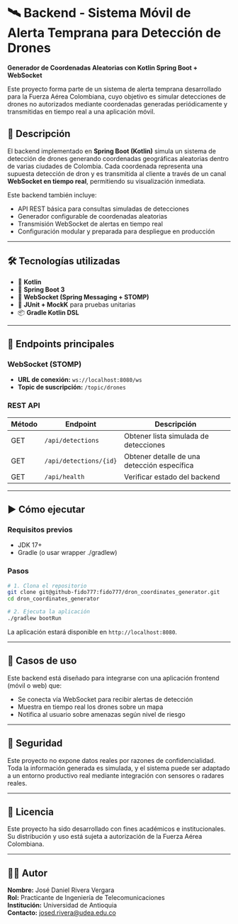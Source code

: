 # 🛰️ Backend - Sistema Móvil de Alerta Temprana para Detección de Drones

**Generador de Coordenadas Aleatorias con Kotlin Spring Boot + WebSocket**

Este proyecto forma parte de un sistema de alerta temprana desarrollado para la Fuerza Aérea Colombiana, cuyo objetivo es simular detecciones de drones no autorizados mediante coordenadas generadas periódicamente y transmitidas en tiempo real a una aplicación móvil.

## 🚀 Descripción

El backend implementado en **Spring Boot (Kotlin)** simula un sistema de detección de drones generando coordenadas geográficas aleatorias dentro de varias ciudades de Colombia. Cada coordenada representa una supuesta detección de dron y es transmitida al cliente a través de un canal **WebSocket en tiempo real**, permitiendo su visualización inmediata.

Este backend también incluye:

- API REST básica para consultas simuladas de detecciones
- Generador configurable de coordenadas aleatorias
- Transmisión WebSocket de alertas en tiempo real
- Configuración modular y preparada para despliegue en producción

---

## 🛠️ Tecnologías utilizadas

- 🧠 **Kotlin**
- 🌱 **Spring Boot 3**
- 🔌 **WebSocket (Spring Messaging + STOMP)**
- 🧪 **JUnit + MockK** para pruebas unitarias
- 📦 **Gradle Kotlin DSL**

---

## 📡 Endpoints principales

### WebSocket (STOMP)

- **URL de conexión:** `ws://localhost:8080/ws`
- **Topic de suscripción:** `/topic/drones`

### REST API

| Método | Endpoint               | Descripción                                 |
| ------ | ---------------------- | ------------------------------------------- |
| GET    | `/api/detections`      | Obtener lista simulada de detecciones       |
| GET    | `/api/detections/{id}` | Obtener detalle de una detección específica |
| GET    | `/api/health`          | Verificar estado del backend                |

---

## ▶️ Cómo ejecutar

### Requisitos previos

- JDK 17+
- Gradle (o usar wrapper ./gradlew)

### Pasos

```bash
# 1. Clona el repositorio
git clone git@github-fido777:fido777/dron_coordinates_generator.git
cd dron_coordinates_generator

# 2. Ejecuta la aplicación
./gradlew bootRun
```

La aplicación estará disponible en `http://localhost:8080`.

---

## 📱 Casos de uso

Este backend está diseñado para integrarse con una aplicación frontend (móvil o web) que:

- Se conecta vía WebSocket para recibir alertas de detección
- Muestra en tiempo real los drones sobre un mapa
- Notifica al usuario sobre amenazas según nivel de riesgo

---

## 🔐 Seguridad

Este proyecto no expone datos reales por razones de confidencialidad. Toda la información generada es simulada, y el sistema puede ser adaptado a un entorno productivo real mediante integración con sensores o radares reales.

---

## 📃 Licencia

Este proyecto ha sido desarrollado con fines académicos e institucionales. Su distribución y uso está sujeta a autorización de la Fuerza Aérea Colombiana.

---

## 👨‍💻 Autor

**Nombre:** José Daniel Rivera Vergara  
**Rol:** Practicante de Ingeniería de Telecomunicaciones  
**Institución:** Universidad de Antioquia  
**Contacto:** josed.rivera@udea.edu.co  
